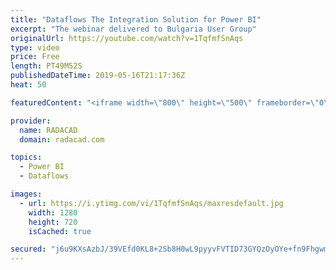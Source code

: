 ```yaml
---
title: "Dataflows The Integration Solution for Power BI"
excerpt: "The webinar delivered to Bulgaria User Group"
originalUrl: https://youtube.com/watch?v=1TqfmfSnAqs
type: video
price: Free
length: PT49M52S
publishedDateTime: 2019-05-16T21:17:36Z
heat: 50

featuredContent: "<iframe width=\"800\" height=\"500\" frameborder=\"0\" src=\"https://www.youtube.com/embed/1TqfmfSnAqs\" allow=\"accelerometer; autoplay; encrypted-media; gyroscope; picture-in-picture\" allowfullscreen></iframe>"

provider:
  name: RADACAD
  domain: radacad.com

topics:
  - Power BI
  - Dataflows

images:
  - url: https://i.ytimg.com/vi/1TqfmfSnAqs/maxresdefault.jpg
    width: 1280
    height: 720
    isCached: true

secured: "j6u9KXsAzbJ/39VEfd0KL8+2Sb8H0wL9pyyvFVTID73GYQzOyOYe+fn9FhgwmHdvJpt7EIJf6RcLENdBKOAPPxeA2tYNdDqlEu4AZyJnTl3DG4H3reCHJImBssbqkJQKeDut8DT1c6cRCpJaRuaRTR/4bVuiSoqcIHIBfSvXTYOlWj6FOP6+oRnxlyIt7QACcmC2z7ztPh+RfG/d1KVlND0C7qpGexTS0m43nZCBcVT667ikWo+gVkveujsNupO5vfbxflgQnJkFMj+CjUruc2CamOjwcW8TzgTfAERcM7tiV0F0SW8opoWfAAgjyii7frh2pgEEMtKIeGCS1yRmYaJJDTCEOjSG5AbXX1DX9xYSQnZepdTSlgBxyiApA+Ez2H895WrbRdaWNNWY6rRd8K2sZiE32u6is5MYprKrgmE=;N+TaLgmZ6Ww6D/15BAkcnw=="
---
```


